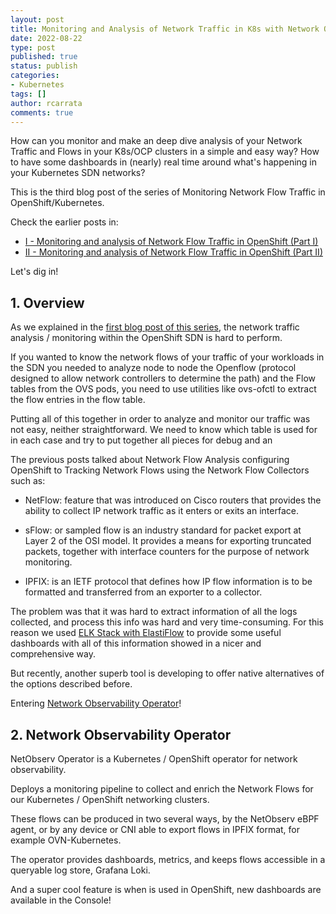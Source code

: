 ```yaml
---
layout: post
title: Monitoring and Analysis of Network Traffic in K8s with Network Observability Operator  
date: 2022-08-22
type: post
published: true
status: publish
categories:
- Kubernetes
tags: []
author: rcarrata
comments: true
---
```


How can you monitor and make an deep dive analysis of your Network Traffic and Flows in your K8s/OCP clusters in a simple and easy way? How to have some dashboards in (nearly) real time around what's happening in your Kubernetes SDN networks? 

This is the third blog post of the series of Monitoring Network Flow Traffic in OpenShift/Kubernetes. 

Check the earlier posts in:

* [I - Monitoring and analysis of Network Flow Traffic in OpenShift (Part I)](https://rcarrata.com/openshift/traffic-flow-ovn)
* [II - Monitoring and analysis of Network Flow Traffic in OpenShift (Part II)](https://rcarrata.com/openshift/traffic-flow-ovn2/)

Let's dig in!

## 1. Overview

As we explained in the [first blog post of this series](https://rcarrata.com/openshift/traffic-flow-ovn), the network traffic analysis / monitoring within the OpenShift SDN is hard to perform. 

If you wanted to know the network flows of your traffic of your workloads in the SDN you needed to analyze node to node the Openflow (protocol designed to allow network controllers to determine the path) and the Flow tables from the OVS pods, you need to use utilities like ovs-ofctl to extract the flow entries in the flow table.

Putting all of this together in order to analyze and monitor our traffic was not easy, neither straightforward. We need to know which table is used for in each case and try to put together all pieces for debug and an

The previous posts talked about Network Flow Analysis configuring OpenShift to Tracking Network Flows using the Network Flow Collectors such as:

- NetFlow: feature that was introduced on Cisco routers that provides the ability to collect IP network traffic as it enters or exits an interface.

- sFlow: or sampled flow is an industry standard for packet export at Layer 2 of the OSI model. It provides a means for exporting truncated packets, together with interface counters for the purpose of network monitoring.

- IPFIX: is an IETF protocol that defines how IP flow information is to be formatted and transferred from an exporter to a collector.

The problem was that it was hard to extract information of all the logs collected, and process this info was hard and very time-consuming. For this reason we used [ELK Stack with ElastiFlow](https://rcarrata.github.io/openshift/traffic-flow-ovn2/) to provide some useful dashboards with all of this information showed in a nicer and comprehensive way.

But recently, another superb tool is developing to offer native alternatives of the options described before.

Entering [Network Observability Operator](https://github.com/netobserv/network-observability-operator)!

## 2. Network Observability Operator

NetObserv Operator is a Kubernetes / OpenShift operator for network observability. 

Deploys a monitoring pipeline to collect and enrich the Network Flows for our Kubernetes / OpenShift networking clusters.

These flows can be produced in two several ways, by the NetObserv eBPF agent, or by any device or CNI able to export flows in IPFIX format, for example OVN-Kubernetes.

The operator provides dashboards, metrics, and keeps flows accessible in a queryable log store, Grafana Loki. 

And a super cool feature is when is used in OpenShift, new dashboards are available in the Console!


